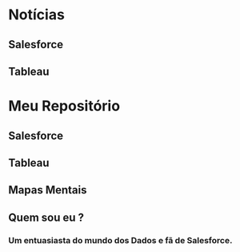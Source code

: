 # Notícias
## Salesforce
## Tableau


# Meu Repositório
## Salesforce
## Tableau
## Mapas Mentais
## Quem sou eu ?
### Um entuasiasta do mundo dos Dados e fã de Salesforce.
